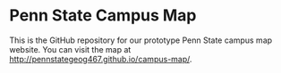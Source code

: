 # Penn State Campus Map

This is the GitHub repository for our prototype Penn State campus map website. You can visit the map at http://pennstategeog467.github.io/campus-map/.
